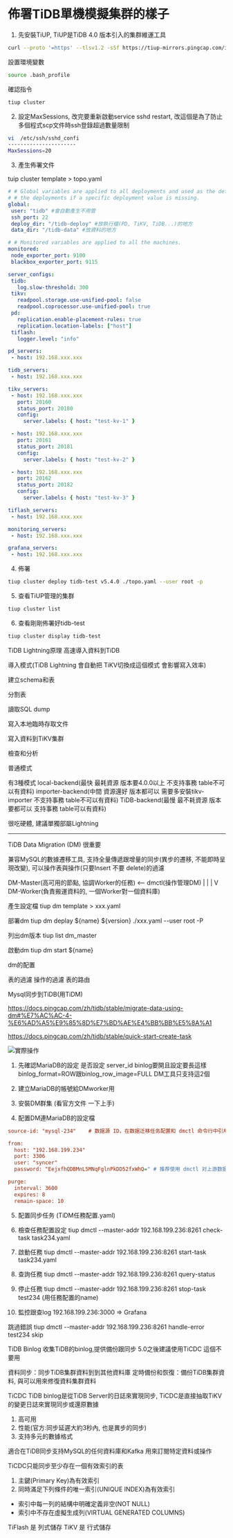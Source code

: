 # 佈署TiDB單機模擬集群的樣子

1. 先安裝TiUP, TiUP是TiDB 4.0 版本引入的集群維運工具

```bash
curl --proto '=https' --tlsv1.2 -sSf https://tiup-mirrors.pingcap.com/install.sh | sh
```

設置環境變數

```bash
source .bash_profile
```

確認指令

```bash
tiup cluster
```

2. 設定MaxSessions, 改完要重新啟動service sshd restart, 改這個是為了防止多個程式scp文件時ssh登錄超過數量限制

```bash
vi  /etc/ssh/sshd_confi
----------------------
MaxSessions=20
```

3. 產生佈署文件

tuip cluster template > topo.yaml

```yaml
# # Global variables are applied to all deployments and used as the default value of
# # the deployments if a specific deployment value is missing.
global:
 user: "tidb" #會自動產生不用管
 ssh_port: 22
 deploy_dir: "/tidb-deploy" #放執行檔(PD, TiKV, TiDB...)的地方
 data_dir: "/tidb-data" #放資料的地方

# # Monitored variables are applied to all the machines.
monitored:
 node_exporter_port: 9100
 blackbox_exporter_port: 9115

server_configs:
 tidb:
   log.slow-threshold: 300
 tikv:
   readpool.storage.use-unified-pool: false
   readpool.coprocessor.use-unified-pool: true
 pd:
   replication.enable-placement-rules: true
   replication.location-labels: ["host"]
 tiflash:
   logger.level: "info"

pd_servers:
 - host: 192.168.xxx.xxx

tidb_servers:
 - host: 192.168.xxx.xxx

tikv_servers:
 - host: 192.168.xxx.xxx
   port: 20160
   status_port: 20180
   config:
     server.labels: { host: "test-kv-1" }

 - host: 192.168.xxx.xxx
   port: 20161
   status_port: 20181
   config:
     server.labels: { host: "test-kv-2" }

 - host: 192.168.xxx.xxx
   port: 20162
   status_port: 20182
   config:
     server.labels: { host: "test-kv-3" }

tiflash_servers:
 - host: 192.168.xxx.xxx

monitoring_servers:
 - host: 192.168.xxx.xxx

grafana_servers:
 - host: 192.168.xxx.xxx
```

4. 佈署

```bash
tiup cluster deploy tidb-test v5.4.0 ./topo.yaml --user root -p
```

5. 查看TiUP管理的集群

```bash
tiup cluster list
```

6. 查看剛剛佈署好tidb-test

```bash
tiup cluster display tidb-test
```


TiDB Lightning原理 高速導入資料到TiDB

導入模式(TiDB Lightning 會自動把 TiKV切換成這個模式 會影響寫入效率)

建立schema和表

分割表

讀取SQL dump

寫入本地臨時存取文件

寫入資料到TiKV集群

檢查和分析

普通模式

有3種模式 local-backend(最快 最耗資源 版本要4.0.0以上 不支持事務 table不可以有資料) importer-backend(中間 資源還好 版本都可以 需要多安裝tikv-importer 不支持事務 table不可以有資料) TiDB-backend(最慢 最不耗資源 版本要都可以 支持事務 table可以有資料)

很吃硬體, 建議單獨部屬Lightning

-------

TiDB Data Migration (DM) 很重要

兼容MySQL的數據遷移工具, 支持全量傳遞跟增量的同步(異步的遷移, 不能即時呈現改變), 可以操作表與操作(只要Insert 不要 delete)的過濾


DM-Master(高可用的節點, 協調Worker的任務)  <--  dmctl(操作管理DM)
    |
    |
    |
    V
DM-Worker(負責搬運資料的, 一個Worker對一個資料庫)

產生設定檔
tiup dm template > xxx.yaml

部署dm
tiup dm deplay ${name} ${version} ./xxx.yaml --user root -P

列出dm版本
tiup list dm_master

啟動dm
tiup dm start ${name}

dm的配置

表的過濾 操作的過濾 表的路由

Mysql同步到TiDB(用TiDM)

https://docs.pingcap.com/zh/tidb/stable/migrate-data-using-dm#%E7%AC%AC-4-%E6%AD%A5%E9%85%8D%E7%BD%AE%E4%BB%BB%E5%8A%A1

https://docs.pingcap.com/zh/tidb/stable/quick-start-create-task


![實際操作](TiDM實際操作流程.png)

1. 先確認MariaDB的設定 是否設定 server_id binlog要開且設定要長這樣binlog_format=ROW跟binlog_row_image=FULL DM工具只支持這2個

2. 建立MariaDB的帳號給DMworker用

3. 安裝DM群集 (看官方文件 一下上手)

4. 配置DM連MariaDB的設定檔

```ini
source-id: "mysql-234"    # 数据源 ID，在数据迁移任务配置和 dmctl 命令行中引用该 source-id 可以关联到对应的数据源

from:
  host: "192.168.199.234"
  port: 3306
  user: "syncer"
  password: "EejxfhQDBMnL5MNqFglnPkDD52fxWhQ=" # 推荐使用 dmctl 对上游数据源的用户密码加密之后的密碼

purge:
  interval: 3600
  expires: 8
  remain-space: 10
```

5. 配置同步任务 (TiDM任務配置.yaml)

6. 檢查任務配置設定 tiup dmctl --master-addr 192.168.199.236:8261 check-task task234.yaml

7. 啟動任務 tiup dmctl --master-addr 192.168.199.236:8261 start-task task234.yaml

8. 查詢任務 tiup dmctl --master-addr 192.168.199.236:8261 query-status

9. 停止任務 tiup dmctl --master-addr 192.168.199.236:8261 stop-task test234 (用任務配置的name)

10. 監控跟查log 192.168.199.236:3000 => Grafana

跳過錯誤 tiup dmctl --master-addr 192.168.199.236:8261 handle-error test234 skip




TiDB Binlog 收集TiDB的binlog,提供備份跟同步 5.0之後建議使用TiCDC 這個不要用

資料同步：同步TiDB集群資料到到其他資料庫
定時備份和恢復：備份TiDB集群資料, 與可以用來修復資料集群資料

TiCDC
TiDB binlog是從TiDB Server的日誌來實現同步, TiCDC是直接抽取TiKV的變更日誌來實現同步或還原數據

1. 高可用
2. 性能(官方:同步延遲大約3秒內, 也是異步的同步)
3. 支持多元的數據格式

適合在TiDB同步支持MySQL的任何資料庫和Kafka
用來訂閱特定資料或操作

TiCDC只能同步至少存在一個有效索引的表

1. 主鍵(Primary Key)為有效索引
2. 同時滿足下列條件的唯一索引(UNIQUE INDEX)為有效索引
 - 索引中每一列的結構中明確定義非空(NOT NULL)
 - 索引中不存在虛擬生成列(VIRTUAL GENERATED COLUMNS)


TiFlash 是 列式儲存
TiKV    是 行式儲存


